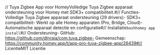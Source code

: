 // Tuya Zigbee App voor HomeyVolledige Tuya Zigbee apparaat ondersteuning voor Homey met SDK3+ compatibiliteit.#// Functies- Volledige Tuya Zigbee apparaat ondersteuning (29 drivers)- SDK3+ compatibiliteit- Werkt op alle Homey apparaten (Pro, Bridge, Cloud)- Automatische apparaat detectie en configuratie#// Installatie```bashhomey app install```#// Ondersteuning- GitHub: https://github.com/dlnraja/com.tuya.zigbee- Gemeenschap: https://community.homey.app/t/app-pro-tuya-zigbee-app/26439#// LicentieMIT Licentie